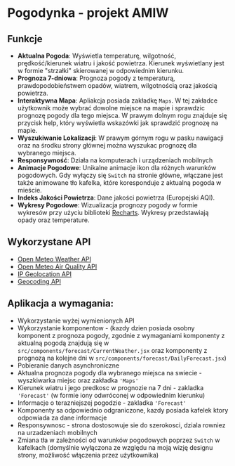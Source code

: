 # Pogodynka - projekt AMIW

## Funkcje

- **Aktualna Pogoda**: Wyświetla temperaturę, wilgotność, prędkość/kierunek wiatru i jakość powietrza. Kierunek wyświetlany jest w formie "strzałki" skierowanej w odpowiednim kierunku.
- **Prognoza 7-dniowa**: Prognoza pogody z temperaturą, prawdopodobieństwem opadów, wiatrem, wilgotnością oraz jakością powietrza.
- **Interaktywna Mapa**: Apliakcja posiada zakładkę ```Maps```. W tej zakładce użytkownik może wybrać dowolne miejsce na mapie i sprawdzic prognozę pogody dla tego miejsca. W prawym dolnym rogu znajduje się przycisk help, który wyświetla wskazówki jak sprawdzić prognozę na mapie.
- **Wyszukiwanie Lokalizacji**: W prawym górnym rogu w pasku nawigacji oraz na środku strony głównej można wyszukac prognozę dla wybranego miejsca.
- **Responsywność**: Działa na komputerach i urządzeniach mobilnych
- **Animacje Pogodowe**: Unikalne animacje ikon dla różnych warunków pogodowych. Gdy wyłączy się ```Switch``` na stronie główne, włączane jest także animowane tło kafelka, które koresponduje z aktualną pogoda w mieście.
- **Indeks Jakości Powietrza**: Dane jakości powietrza (Europejski AQI).
- **Wykresy Pogodowe**: Wizualizacja prognozy pogody w formie wykresów przy użyciu biblioteki [Recharts](https://recharts.org/). Wykresy przedstawiają opady oraz temperature. 

## Wykorzystane API
- [Open Meteo Weather API](https://open-meteo.com/)
- [Open Meteo Air Quality API](https://open-meteo.com/en/docs/air-quality-api)
- [IP Geolocation API](https://ip-api.com/)
- [Geocoding API](https://open-meteo.com/en/docs/geocoding-api)

## Aplikacja a wymagania:
- Wykorzystanie wyżej wymienionych API 
- Wykorzystanie komponentow - (kazdy dzien posiada osobny komponent z prognoza pogody, zgodnie z wymaganiami komponenty z aktualną pogodą znajdują się w ```src/components/forecast/CurrentWeather.jsx``` oraz komponenty z prognozą na kolejne dni w ```src/components/forecast/DailyForecast.jsx```)
- Pobieranie danych asynchroniczne 
- Aktualna prognoza pogody dla wybranego miejsca na swiecie -  wyszkiwarka miejsc oraz zakładka ```'Maps'```
- Kierunek wiatru i jego predkosc w prognozie na 7 dni - zakladka ```'Forecast'``` (w formie iony odwróconej w odpowiednim kierunku)
- Informacje o terazniejszej pogodzie - zakladka ```'Forecast'```
- Komponenty sa odpowiednio odgraniczone, kazdy posiada kafelek ktory odpowiada za dane informacje
- Responsywnosc - strona dostosowuje sie do szerokosci, dziala rowniez na urzadzeniach mobilnych
- Zmiana tła w zależności od warunków pogodowych poprzez `Switch` w kafelkach (domyślnie wyłączona ze względu na moją wizję  designu strony, możliwość włączenia przez użytkownika)  